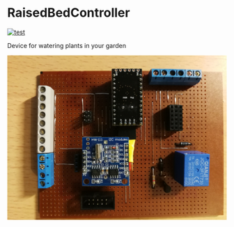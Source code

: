 # RaisedBedController

[![test](https://github.com/Jexpert19/RaisedBedController/actions/workflows/test_build.yml/badge.svg)](https://github.com/Jexpert19/RaisedBedController/actions/workflows/test_build.yml)

Device for watering plants in your garden

![GitHub Logo](/.github/IMG_20201213_174111.jpg)
